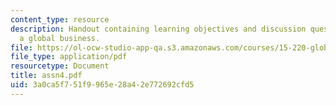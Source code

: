 ```yaml
---
content_type: resource
description: Handout containing learning objectives and discussion questions on building
  a global business.
file: https://ol-ocw-studio-app-qa.s3.amazonaws.com/courses/15-220-global-strategy-and-organization-spring-2008/3a0ca5f751f9965e28a42e772692cfd5_assn4.pdf
file_type: application/pdf
resourcetype: Document
title: assn4.pdf
uid: 3a0ca5f7-51f9-965e-28a4-2e772692cfd5
---
```

